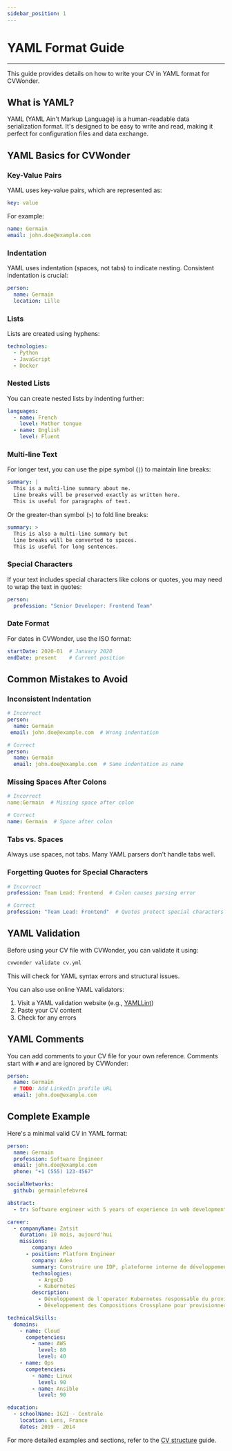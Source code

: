 ```yaml
---
sidebar_position: 1
---
```

# YAML Format Guide

---

This guide provides details on how to write your CV in YAML format for CVWonder.

## What is YAML?

YAML (YAML Ain't Markup Language) is a human-readable data serialization format. It's designed to be easy to write and read, making it perfect for configuration files and data exchange.

## YAML Basics for CVWonder

### Key-Value Pairs

YAML uses key-value pairs, which are represented as:

```yaml
key: value
```

For example:

```yaml
name: Germain
email: john.doe@example.com
```

### Indentation

YAML uses indentation (spaces, not tabs) to indicate nesting. Consistent indentation is crucial:

```yaml
person:
  name: Germain
  location: Lille
```

### Lists

Lists are created using hyphens:

```yaml
technologies:
  - Python
  - JavaScript
  - Docker
```

### Nested Lists

You can create nested lists by indenting further:

```yaml
languages:
  - name: French
    level: Mother tongue
  - name: English
    level: Fluent
```

### Multi-line Text

For longer text, you can use the pipe symbol (`|`) to maintain line breaks:

```yaml
summary: |
  This is a multi-line summary about me.
  Line breaks will be preserved exactly as written here.
  This is useful for paragraphs of text.
```

Or the greater-than symbol (`>`) to fold line breaks:

```yaml
summary: >
  This is also a multi-line summary but
  line breaks will be converted to spaces.
  This is useful for long sentences.
```

### Special Characters

If your text includes special characters like colons or quotes, you may need to wrap the text in quotes:

```yaml
person:
  profession: "Senior Developer: Frontend Team"
```

### Date Format

For dates in CVWonder, use the ISO format:

```yaml
startDate: 2020-01  # January 2020
endDate: present    # Current position
```

## Common Mistakes to Avoid

### Inconsistent Indentation

```yaml
# Incorrect
person:
  name: Germain
 email: john.doe@example.com  # Wrong indentation

# Correct
person:
  name: Germain
  email: john.doe@example.com  # Same indentation as name
```

### Missing Spaces After Colons

```yaml
# Incorrect
name:Germain  # Missing space after colon

# Correct
name: Germain  # Space after colon
```

### Tabs vs. Spaces

Always use spaces, not tabs. Many YAML parsers don't handle tabs well.

### Forgetting Quotes for Special Characters

```yaml
# Incorrect
profession: Team Lead: Frontend  # Colon causes parsing error

# Correct
profession: "Team Lead: Frontend"  # Quotes protect special characters
```

## YAML Validation

Before using your CV file with CVWonder, you can validate it using:

```bash
cvwonder validate cv.yml
```

This will check for YAML syntax errors and structural issues.

You can also use online YAML validators:

1. Visit a YAML validation website (e.g., [YAMLLint](http://www.yamllint.com/))
2. Paste your CV content
3. Check for any errors

## YAML Comments

You can add comments to your CV file for your own reference. Comments start with `#` and are ignored by CVWonder:

```yaml
person:
  name: Germain
  # TODO: Add LinkedIn profile URL
  email: john.doe@example.com
```

## Complete Example

Here's a minimal valid CV in YAML format:

```yaml
person:
  name: Germain
  profession: Software Engineer
  email: john.doe@example.com
  phone: "+1 (555) 123-4567"

socialNetworks:
  github: germainlefebvre4

abstract:
  - tr: Software engineer with 5 years of experience in web development.

career:
  - companyName: Zatsit
    duration: 10 mois, aujourd'hui
    missions:
        company: Adeo
      - position: Platform Engineer
        company: Adeo
        summary: Construire une IDP, plateforme interne de développement, totalement managée pour aider les développeurs à se focaliser sur le code. Sur base du code source, la plateforme provisionne l'infrastructure sous-jacente, les base de données, la construction des artefact et publication sur la registry, le déploiement dans Kubernetes, l'intégration du monitoring avec Datadog et construction des Monitors.
        technologies:
          - ArgoCD
          - Kubernetes
        description:
          - Développement de l'operator Kubernetes responsable du provisioning des bases de données
          - Développement des Compositions Crossplane pour provisionner les base de données

technicalSkills:
  domains:
    - name: Cloud
      competencies:
        - name: AWS
          level: 80
          level: 40
    - name: Ops
      competencies:
        - name: Linux
          level: 90
        - name: Ansible
          level: 90

education:
  - schoolName: IG2I - Centrale
    location: Lens, France
    dates: 2019 - 2014
```

For more detailed examples and sections, refer to the [CV structure](https://cvwonder.readthedocs.io/en/latest/getting-started/write-cv/) guide.
